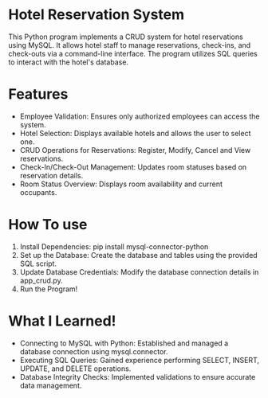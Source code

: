 # Hotel Reservation System

This Python program implements a CRUD system for hotel reservations using MySQL. It allows hotel staff to manage reservations, check-ins, and check-outs via a command-line interface. The program utilizes SQL queries to interact with the hotel's database.

# Features
* Employee Validation: Ensures only authorized employees can access the system.
* Hotel Selection: Displays available hotels and allows the user to select one. 
* CRUD Operations for Reservations: Register, Modify, Cancel and View reservations.
* Check-In/Check-Out Management: Updates room statuses based on reservation details.
* Room Status Overview: Displays room availability and current occupants.

 # How To use

  1.  Install Dependencies: pip install mysql-connector-python <br>
  2.  Set up the Database: Create the database and tables using the provided SQL script. <br>
  3.  Update Database Credentials: Modify the database connection details in app_crud.py. <br>
  4.  Run the Program! <br>
	
# What I Learned!

* Connecting to MySQL with Python: Established and managed a database connection using mysql.connector.
* Executing SQL Queries: Gained experience performing SELECT, INSERT, UPDATE, and DELETE operations.
* Database Integrity Checks: Implemented validations to ensure accurate data management.
